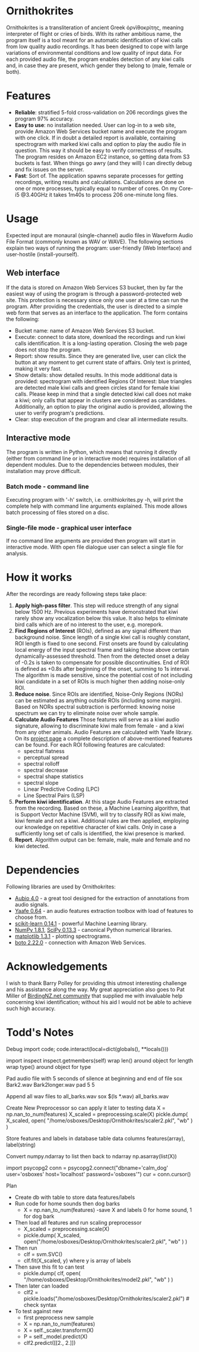 Ornithokrites
============
Ornithokrites is a transliteration of ancient Greek όρνϊθοκρίτης, meaning interpreter of flight or cries of birds. With its rather ambitious name, the program itself is a tool meant for an automatic identification of kiwi calls from low quality audio recordings. It has been designed to cope with large variations of environmental conditions and low quality of input data. For each provided audio file, the program enables detection of any kiwi calls and, in case they are present, which gender they belong to (male, female or both).

Features
=============
- **Reliable**: stratified 5-fold cross-validation on 206 recordings gives the program 97% accuracy.
- **Easy to use**: no installation needed. User can log-in to a web site, provide Amazon Web Services bucket name and execute the program with one click. If in doubt a detailed report is available, containing spectrogram with marked kiwi calls and option to play the audio file in question. This way it should be easy to verify correctness of results. The program resides on Amazon EC2 instance, so getting data from S3 buckets is fast. When things go awry (and they will) I can directly debug and fix issues on the server.
- **Fast**: Sort of. The application spawns separate processes for getting recordings, writing results and calculations. Calculations are done on one or more processes, typically equal to number of cores. On my Core-i5 @3.40GHz it takes 1m40s to process 206 one-minute long files.

Usage
==============
Expected input are monaural (single-channel) audio files in Waveform Audio File Format (commonly known as WAV or WAVE). The following sections explain two ways of running the program: user-friendly (Web Interface) and user-hostile (install-yourself).

Web interface
--------------
If the data is stored on Amazon Web Services S3 bucket, then by far the easiest way of using the program is through a password-protected web site. This protection is necessary since only one user at a time can run the program. After providing the credentials, the user is directed to a simple web form that serves as an interface to the application. The form contains the following:

- Bucket name: name of Amazon Web Services S3 bucket.
- Execute: connect to data store, download the recordings and run kiwi calls identification. It is a long-lasting operation. Closing the web page does not stop the program.
- Report: show results. Since they are generated live, user can click the button at any moment to get current state of affairs. Only text is printed, making it very fast.
- Show details: show detailed results. In this mode additional data is provided: spectrogram with identified Regions Of Interest: blue triangles are detected male kiwi calls and green circles stand for female kiwi calls. Please keep in mind that a single detected kiwi call does not make a kiwi; only calls that appear in clusters are considered as candidates. Additionally, an option to play the original audio is provided, allowing the user to verify program's predictions.
- Clear: stop execution of the program and clear all intermediate results.

Interactive mode
-----------------
The program is written in Python, which means that running it directly (either from command line or in interactive mode) requires installation of all dependent modules. Due to the dependencies between modules, their installation may prove difficult.

### Batch mode - command line
Executing program with '-h' switch, i.e. ornithiokrites.py -h, will print the complete help with command line arguments explained. This mode allows batch processing of files stored on a disc.

### Single-file mode - graphical user interface
If no command line arguments are provided then program will start in interactive mode. With open file dialogue user can select a single file for analysis.

How it works
============
After the recordings are ready following steps take place:

1. **Apply high-pass filter**. This step will reduce strength of any signal below 1500 Hz. Previous experiments have demonstrated that kiwi rarely show any vocalization below this value. It also helps to eliminate bird calls which are of no interest to the user, e.g. morepork.
2. **Find Regions of Interest** (ROIs), defined as any signal different than background noise. Since length of a single kiwi call is roughly constant, ROI length is fixed to one second. First onsets are found by calculating local energy of the input spectral frame and taking those above certain dynamically-assessed threshold. Then from the detected onset a delay of -0.2s is taken to compensate for possible discontinuities. End of ROI is defined as +0.8s after beginning of the onset, summing to 1s interval. The algorithm is made sensitive, since the potential cost of not including kiwi candidate in a set of ROIs is much higher then adding noise-only ROI.
3. **Reduce noise**. Since ROIs are identified, Noise-Only Regions (NORs) can be estimated as anything outside ROIs (including some margin). Based on NORs spectral subtraction is performed: knowing noise spectrum we can try to eliminate noise over whole sample.
4. **Calculate Audio Features** Those features will serve as a kiwi audio signature, allowing to discriminate kiwi male from female - and a kiwi from any other animals. Audio Features are calculated with Yaafe library. On its [project page](http://yaafe.sourceforge.net/features.html) a complete description of above-mentioned features can be found. For each ROI following features are calculated:
   - spectral flatness
   - perceptual spread
   - spectral rolloff
   - spectral decrease
   - spectral shape statistics
   - spectral slope
   - Linear Predictive Coding (LPC)
   - Line Spectral Pairs (LSP)
5. **Perform kiwi identification**. At this stage Audio Features are extracted from the recording. Based on these, a Machine Learning algorithm, that is Support Vector Machine (SVM), will try to classify ROI as kiwi male, kiwi female and not a kiwi. Additional rules are then applied, employing our knowledge on repetitive character of kiwi calls. Only in case a sufficiently long set of calls is identified, the kiwi presence is marked. 
6. **Report**. Algorithm output can be: female, male, male and female and no kiwi detected.


Dependencies
=============
Following libraries are used by Ornithokrites:
- [Aubio 4.0](http://aubio.org/) - a great tool designed for the extraction of annotations from audio signals.
- [Yaafe 0.64](http://yaafe.sourceforge.net/) - an audio features extraction toolbox with load of features to choose from.
- [scikit-learn 0.14.1](http://scikit-learn.org/) - powerful Machine Learning library.
- [NumPy 1.8.1](http://www.numpy.org/), [SciPy 0.13.3](http://www.scipy.org/) - canonical Python numerical libraries.
- [matplotlib 1.3.1](http://matplotlib.org/) - plotting spectrograms.
- [boto 2.22.0](https://github.com/boto/boto) - connection with Amazon Web Services.

Acknowledgements
=============
I wish to thank Barry Polley for providing this utmost interesting challenge and his assistance along the way. My great appreciation also goes to Pat Miller of [BirdingNZ.net community](http://www.birdingnz.net/) that supplied me with invaluable help concerning kiwi identification; without his aid I would not be able to achieve such high accuracy.

Todd's Notes
=============
Debug
import code; code.interact(local=dict(globals(), **locals()))

import inspect
inspect.getmembers(self)
wrap len() around object for length
wrap type() around object for type

Pad audio file with 5 seconds of silence at beginning and end of file
sox Bark2.wav Bark2longer.wav pad 5 5

Append all wav files to all_barks.wav
sox $(ls *.wav) all_barks.wav

Create New Preprocessor so can apply it later to testing data
X = np.nan_to_num(features)
X_scaled = preprocessing.scale(X)
pickle.dump( X_scaled, open( "/home/osboxes/Desktop/Ornithokrites/scaler2.pkl", "wb" ) )

Store features and labels in database
table data
columns features(array), label(string)

Convert numpy.ndarray to list then back to ndarray
np.asarray(list(X))

import psycopg2
conn = psycopg2.connect("dbname='calm_dog' user='osboxes' host='localhost' password='osboxes'")
cur = conn.cursor()

Plan
- Create db with table to store data features/labels
- Run code for home sounds then dog barks
  - X = np.nan_to_num(features)
  -save X and labels 0 for home sound, 1 for dog bark
- Then load all features and run scaling preprocessor
  - X_scaled = preprocessing.scale(X)
  - pickle.dump( X_scaled, open("/home/osboxes/Desktop/Ornithokrites/scaler2.pkl", "wb" ) )
- Then run
  - clf = svm.SVC()
  - clf.fit(X_scaled, y) where y is array of labels
- Then save this fit to can test
  - pickle.dump( clf, open( "/home/osboxes/Desktop/Ornithokrites/model2.pkl", "wb" ) )
- Then later can loaded
  - clf2 = pickle.loads("/home/osboxes/Desktop/Ornithokrites/scaler2.pkl") # check syntax
- To test against new
  - first preprocess new sample
  - X = np.nan_to_num(features)
  - X = self._scaler.transform(X)
  - P = self._model.predict(X)
  - clf2.predict([[2., 2.]])
